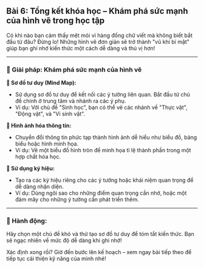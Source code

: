 ## Bài 6: Tổng kết khóa học – Khám phá sức mạnh của hình vẽ trong học tập

Có khi nào bạn cảm thấy mệt mỏi vì hàng đống chữ viết mà không biết bắt đầu từ đâu? Đừng lo! Những hình vẽ đơn giản sẽ trở thành "vũ khí bí mật" giúp bạn ghi nhớ kiến thức một cách dễ dàng và thú vị hơn!

---

### 📌 Giải pháp: Khám phá sức mạnh của hình vẽ

**🔹 Sơ đồ tư duy (Mind Map):**
- Sử dụng sơ đồ tư duy để kết nối các ý tưởng liên quan. Bắt đầu từ chủ đề chính ở trung tâm và nhánh ra các ý phụ. 
- Ví dụ: Với chủ đề "Sinh học", bạn có thể vẽ các nhánh về "Thực vật", "Động vật", và "Vi sinh vật".

**🔹 Hình ảnh hóa thông tin:**
- Chuyển đổi thông tin phức tạp thành hình ảnh dễ hiểu như biểu đồ, bảng biểu hoặc hình minh họa.
- Ví dụ: Vẽ một biểu đồ hình tròn để minh họa tỉ lệ thành phần trong một hợp chất hóa học.

**🔹 Sử dụng ký hiệu:**
- Tạo ra các ký hiệu riêng cho các ý tưởng hoặc khái niệm quan trọng để dễ dàng nhận diện.
- Ví dụ: Dùng ngôi sao cho những điểm quan trọng cần nhớ, hoặc một đám mây cho những ý tưởng cần phát triển thêm.

---

### 🚀 Hành động:

Hãy chọn một chủ đề khó và thử tạo sơ đồ tư duy để tóm tắt kiến thức. Bạn sẽ ngạc nhiên về mức độ dễ dàng khi ghi nhớ!

Xác định xong rồi? Giờ đến bước lên kế hoạch – xem ngay bài tiếp theo để tiếp tục cải thiện kỹ năng của mình nhé!